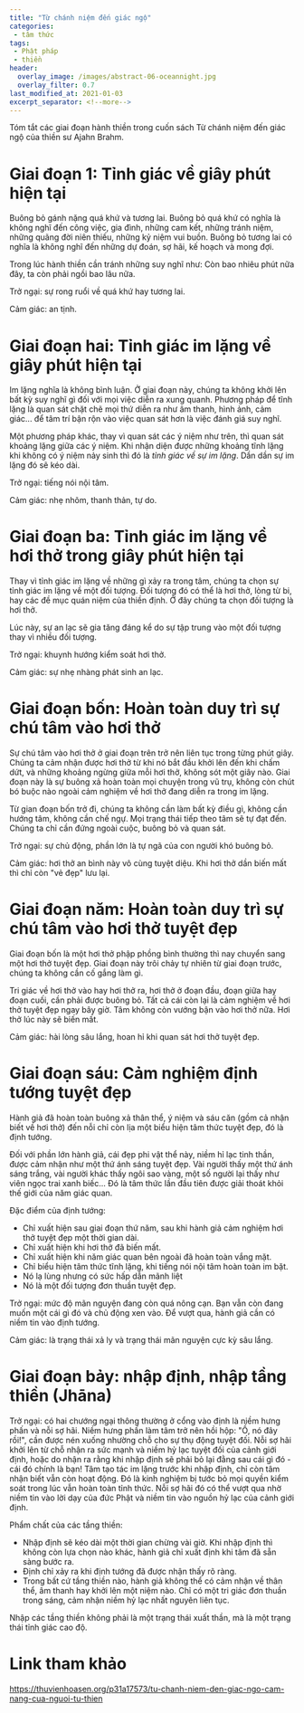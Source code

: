```yaml
---
title: "Từ chánh niệm đến giác ngộ"
categories:
 - tâm thức
tags:
 - Phật pháp
 - thiền
header:
  overlay_image: /images/abstract-06-oceannight.jpg
  overlay_filter: 0.7
last_modified_at: 2021-01-03
excerpt_separator: <!--more-->
---
```


Tóm tắt các giai đoạn hành thiền trong cuốn sách Từ chánh niệm đến giác ngộ của thiền sư Ajahn Brahm.

<!--more-->

# Giai đoạn 1: Tỉnh giác về giây phút hiện tại

Buông bỏ gánh nặng quá khứ và tương lai. Buông bỏ quá khứ có nghĩa là không nghĩ đến công việc, gia đình, những cam kết, những tránh niệm, những quãng đời niên thiếu, những kỷ niệm vui buồn. Buông bỏ tương lai có nghĩa là không nghĩ đến những dự đoán, sợ hãi, kế hoạch và mong đợi.

Trong lúc hành thiền cần tránh những suy nghĩ như: Còn bao nhiêu phút nữa đây, ta còn phải ngồi bao lâu nữa.

Trở ngại: sự rong ruổi về quá khứ hay tương lai.

Cảm giác: an tịnh.

# Giai đoạn hai: Tỉnh giác im lặng về giây phút hiện tại

Im lặng nghĩa là không bình luận. Ở giai đoạn này, chúng ta không khởi lên bất kỳ suy nghĩ gì đối với mọi việc diễn ra xung quanh. Phương pháp để tĩnh lặng là quan sát chặt chẽ mọi thứ diễn ra như âm thanh, hình ảnh, cảm giác... để tâm trí bận rộn vào việc quan sát hơn là việc đánh giá suy nghĩ.

Một phương pháp khác, thay vì quan sát các ý niệm như trên, thì quan sát khoảng lặng giữa các ý niệm. Khi nhận diện được những khoảng tĩnh lặng khi không có ý niệm nảy sinh thì đó là *tỉnh giác về sự im lặng*. Dần dần sự im lặng đó sẽ kéo dài.

Trở ngại: tiếng nói nội tâm.

Cảm giác: nhẹ nhõm, thanh thản, tự do.

# Giai đoạn ba: Tỉnh giác im lặng về hơi thở trong giây phút hiện tại

Thay vì tỉnh giác im lặng về những gì xảy ra trong tâm, chúng ta chọn sự tỉnh giác im lặng về một đối tượng. Đối tượng đó có thể là hơi thở, lòng từ bi, hay các đề mục quán niệm của thiền định. Ở đây chúng ta chọn đối tượng là hơi thở.

Lúc này, sự an lạc sẽ gia tăng đáng kể do sự tập trung vào một đối tượng thay vì nhiều đối tượng.

Trở ngại: khuynh hướng kiểm soát hơi thở.

Cảm giác: sự nhẹ nhàng phát sinh an lạc.

# Giai đoạn bốn: Hoàn toàn duy trì sự chú tâm vào hơi thở

Sự chú tâm vào hơi thở ở giai đoạn trên trở nên liên tục trong từng phút giây. Chúng ta cảm nhận được hơi thở từ khi nó bắt đầu khởi lên đến khi chấm dứt, và những khoảng ngừng giữa mỗi hơi thở, không sót một giây nào. Giai đoạn này là sự buông xả hoàn toàn mọi chuyện trong vũ trụ, không còn chút bó buộc nào ngoài cảm nghiệm về hơi thở đang diễn ra trong im lặng.

Từ gian đoạn bốn trở đi, chúng ta không cần làm bất kỳ điều gì, không cần hướng tâm, không cần chế ngự. Mọi trạng thái tiếp theo tâm sẽ tự đạt đến. Chúng ta chỉ cần đứng ngoài cuộc, buông bỏ và quan sát.

Trở ngại: sự chủ động, phần lớn là tự ngã của con người khó buông bỏ.

Cảm giác: hơi thở an bình này vô cùng tuyệt diệu. Khi hơi thở dần biến mất thì chỉ còn "vẻ đẹp" lưu lại.


# Giai đoạn năm: Hoàn toàn duy trì sự chú tâm vào hơi thở tuyệt đẹp

Giai đoạn bốn là một hơi thở phập phồng bình thường thì nay chuyển sang một hơi thở tuyệt đẹp. Giai đoạn này trôi chảy tự nhiên từ giai đoạn trước, chúng ta không cần cố gắng làm gì.

Tri giác về hơi thở vào hay hơi thở ra, hơi thở ở đoạn đầu, đoạn giữa hay đoạn cuối, cần phải được buông bỏ. Tất cả cái còn lại là cảm nghiệm về hơi thở tuyệt đẹp ngay bây giờ. Tâm không còn vướng bận vào hơi thở nữa. Hơi thở lúc này sẽ biến mất.

Cảm giác: hài lòng sâu lắng, hoan hỉ khi quan sát hơi thở tuyệt đẹp.

# Giai đoạn sáu: Cảm nghiệm định tướng tuyệt đẹp

Hành giả đã hoàn toàn buông xả thân thể, ý niệm và sáu căn (gồm cả nhận biết về hơi thở) đến nỗi chỉ còn lịa một biểu hiện tâm thức tuyệt đẹp, đó là định tướng.

Đối với phần lớn hành giả, cái đẹp phi vật thể này, niềm hỉ lạc tinh thần, được cảm nhận như một thứ ánh sáng tuyệt đẹp. Vài người thấy một thứ ánh sáng trắng, vài người khác thấy ngôi sao vàng, một số người lại thấy như viên ngọc trai xanh biếc... Đó là tâm thức lần đầu tiên được giải thoát khỏi thế giới của năm giác quan.

Đặc điểm của định tướng:

 - Chỉ xuất hiện sau giai đoạn thứ năm, sau khi hành giả cảm nghiệm hơi thở tuyệt đẹp một thời gian dài.
 - Chỉ xuất hiện khi hơi thở đã biến mất.
 - Chỉ xuất hiện khi năm giác quan bên ngoài đã hoàn toàn vắng mặt.
 - Chỉ biểu hiện tâm thức tĩnh lặng, khi tiếng nói nội tâm hoàn toàn im bặt.
 - Nó lạ lùng nhưng có sức hấp dẫn mãnh liệt
 - Nó là một đối tượng đơn thuần tuyệt đẹp.

Trở ngại: mức độ mãn nguyện đang còn quá nông cạn. Bạn vẫn còn đang muốn một cái gì đó và chủ động xen vào. Để vượt qua, hành giả cần có niềm tin vào định tướng.

Cảm giác: là trạng thái xả ly và trạng thái mãn nguyện cực kỳ sâu lắng.

# Giai đoạn bảy: nhập định, nhập tầng thiền (Jhāna)

Trở ngại: có hai chướng ngại thông thường ở cổng vào định là niềm hưng phấn và nỗi sợ hãi. Niềm hưng phấn làm tâm trở nên hồi hộp: "Ồ, nó đây rồi!", cần được nén xuống nhường chỗ cho sự thụ động tuyệt đối. Nỗi sợ hãi khởi lên từ chỗ nhận ra sức mạnh và niềm hỷ lạc tuyệt đối của cảnh giới định, hoặc do nhận ra rằng khi nhập định sẽ phải bỏ lại đằng sau cái gì đó - cái đó chính là bạn! Tâm tạo tác im lặng trước khi nhập định, chỉ còn tâm nhận biết vẫn còn hoạt động. Đó là kinh nghiệm bị tước bỏ mọi quyền kiểm soát trong lúc vẫn hoàn toàn tỉnh thức. Nỗi sợ hãi đó có thể vượt qua nhờ niềm tin vào lời dạy của đức Phật và niềm tin vào nguồn hỷ lạc của cảnh giới định.

Phẩm chất của các tầng thiền:

 - Nhập định sẽ kéo dài một thời gian chừng vài giờ. Khi nhập định thì không còn lựa chọn nào khác, hành giả chỉ xuất định khi tâm đã sẵn sàng bước ra.
 - Định chỉ xảy ra khi định tướng đã được nhận thấy rõ ràng.
 - Trong bất cứ tầng thiền nào, hành giả không thể có cảm nhận về thân thể, âm thanh hay khởi lên một niệm nào. Chỉ có một tri giác đơn thuần trong sáng, cảm nhận niềm hỷ lạc nhất nguyên liên tục. 

Nhập các tầng thiền không phải là một trạng thái xuất thần, mà là một trạng thái tỉnh giác cao độ.

# Link tham khảo

https://thuvienhoasen.org/p31a17573/tu-chanh-niem-den-giac-ngo-cam-nang-cua-nguoi-tu-thien 